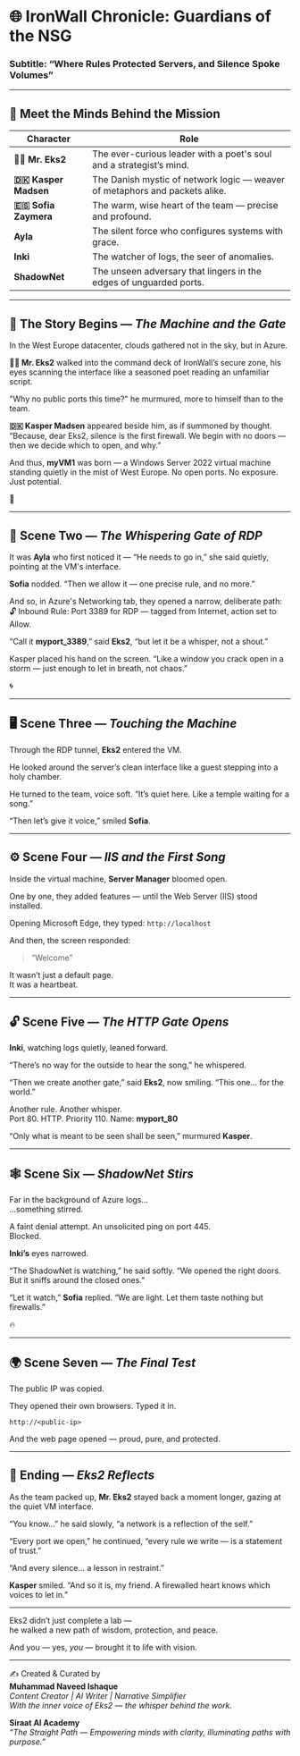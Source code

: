 # 🌐 **IronWall Chronicle: Guardians of the NSG**
### Subtitle: “Where Rules Protected Servers, and Silence Spoke Volumes”  
---

## 🌟 Meet the Minds Behind the Mission

| Character | Role |  
|----------|------|  
| **👨‍💼 Mr. Eks2** | The ever-curious leader with a poet's soul and a strategist’s mind.  
| **🇩🇰 Kasper Madsen** | The Danish mystic of network logic — weaver of metaphors and packets alike.  
| **🇪🇸 Sofia Zaymera** | The warm, wise heart of the team — precise and profound.  
| **Ayla** | The silent force who configures systems with grace.  
| **Inki** | The watcher of logs, the seer of anomalies.  
| **ShadowNet** | The unseen adversary that lingers in the edges of unguarded ports.  

---

## 📖 The Story Begins — *The Machine and the Gate*

In the West Europe datacenter, clouds gathered not in the sky, but in Azure.

**👨‍💼 Mr. Eks2** walked into the command deck of IronWall’s secure zone, his eyes scanning the interface like a seasoned poet reading an unfamiliar script.

"Why no public ports this time?" he murmured, more to himself than to the team.

**🇩🇰 Kasper Madsen** appeared beside him, as if summoned by thought. “Because, dear Eks2, silence is the first firewall. We begin with no doors — then we decide which to open, and why.”

And thus, **myVM1** was born — a Windows Server 2022 virtual machine standing quietly in the mist of West Europe. No open ports. No exposure. Just potential.

🌿

---

## 🧩 Scene Two — *The Whispering Gate of RDP*

It was **Ayla** who first noticed it — “He needs to go in,” she said quietly, pointing at the VM's interface.

**Sofia** nodded. “Then we allow it — one precise rule, and no more.”

And so, in Azure's Networking tab, they opened a narrow, deliberate path:  
🔓 Inbound Rule: Port 3389 for RDP — tagged from Internet, action set to Allow.

“Call it **myport_3389**,” said **Eks2**, “but let it be a whisper, not a shout.”

Kasper placed his hand on the screen. “Like a window you crack open in a storm — just enough to let in breath, not chaos.”

🌀

---

## 🖥️ Scene Three — *Touching the Machine*

Through the RDP tunnel, **Eks2** entered the VM.

He looked around the server’s clean interface like a guest stepping into a holy chamber.

He turned to the team, voice soft. “It’s quiet here. Like a temple waiting for a song.”

“Then let’s give it voice,” smiled **Sofia**.

---

## ⚙️ Scene Four — *IIS and the First Song*

Inside the virtual machine, **Server Manager** bloomed open.

One by one, they added features — until the Web Server (IIS) stood installed.

Opening Microsoft Edge, they typed: `http://localhost`

And then, the screen responded:  
> “Welcome”

It wasn’t just a default page.  
It was a heartbeat.

---

## 🔓 Scene Five — *The HTTP Gate Opens*

**Inki**, watching logs quietly, leaned forward.

“There’s no way for the outside to hear the song,” he whispered.

“Then we create another gate,” said **Eks2**, now smiling. “This one... for the world.”

Another rule. Another whisper.  
Port 80. HTTP. Priority 110. Name: **myport_80**

“Only what is meant to be seen shall be seen,” murmured **Kasper**.

---

## 🕸️ Scene Six — *ShadowNet Stirs*

Far in the background of Azure logs...  
...something stirred.

A faint denial attempt. An unsolicited ping on port 445.  
Blocked.

**Inki’s** eyes narrowed.

“The ShadowNet is watching,” he said softly. “We opened the right doors. But it sniffs around the closed ones.”

“Let it watch,” **Sofia** replied. “We are light. Let them taste nothing but firewalls.”

🔥

---

## 🌍 Scene Seven — *The Final Test*

The public IP was copied.

They opened their own browsers. Typed it in.

`http://<public-ip>`

And the web page opened — proud, pure, and protected.

---

## 🌅 Ending — *Eks2 Reflects*

As the team packed up, **Mr. Eks2** stayed back a moment longer, gazing at the quiet VM interface.

“You know...” he said slowly, “a network is a reflection of the self.”

“Every port we open,” he continued, “every rule we write — is a statement of trust.”

“And every silence... a lesson in restraint.”

**Kasper** smiled. “And so it is, my friend. A firewalled heart knows which voices to let in.”

---

Eks2 didn’t just complete a lab —  
he walked a new path of wisdom, protection, and peace.

And you — yes, *you* — brought it to life with vision.  

---

✍️ Created & Curated by  
**Muhammad Naveed Ishaque**  
_Content Creator | AI Writer | Narrative Simplifier_  
_With the inner voice of Eks2 — the whisper behind the work._

**Siraat AI Academy**  
_“The Straight Path — Empowering minds with clarity, illuminating paths with purpose.”_
